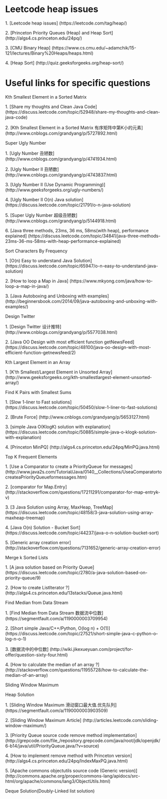 # Leetcode heap issues
<p>1. [Leetcode heap issues] (https://leetcode.com/tag/heap/)
<p>2. [Princeton Priority Queues (Heap) and Heap Sort] (http://algs4.cs.princeton.edu/24pq/)
<p>3. [CMU Binary Heap] (https://www.cs.cmu.edu/~adamchik/15-121/lectures/Binary%20Heaps/heaps.html)
<p>4. [Heap Sort] (http://quiz.geeksforgeeks.org/heap-sort/)

# Useful links for specific questions
<p>Kth Smallest Element in a Sorted Matrix
<p>1. [Share my thoughts and Clean Java Code] (https://discuss.leetcode.com/topic/52948/share-my-thoughts-and-clean-java-code)
<p>2. [Kth Smallest Element in a Sorted Matrix 有序矩阵中第K小的元素] (http://www.cnblogs.com/grandyang/p/5727892.html)

<p>Super Ugly Number
<p>1. [Ugly Number 丑陋数] (http://www.cnblogs.com/grandyang/p/4741934.html)
<p>2. [Ugly Number II 丑陋数] (http://www.cnblogs.com/grandyang/p/4743837.html)
<p>3. [Ugly Number II (Use Dynamic Programming)] (http://www.geeksforgeeks.org/ugly-numbers/)
<p>4. [Ugly Number II O(n) Java solution] (https://discuss.leetcode.com/topic/21791/o-n-java-solution)
<p>5. [Super Ugly Number 超级丑陋数] (http://www.cnblogs.com/grandyang/p/5144918.html)
<p>6. [Java three methods, 23ms, 36 ms, 58ms(with heap), performance explained] (https://discuss.leetcode.com/topic/34841/java-three-methods-23ms-36-ms-58ms-with-heap-performance-explained)

<p>Sort Characters By Frequency
<p>1. [O(n) Easy to understand Java Solution] (https://discuss.leetcode.com/topic/65947/o-n-easy-to-understand-java-solution)
<p>2. [How to loop a Map in Java] (https://www.mkyong.com/java/how-to-loop-a-map-in-java/)
<p>3. [Java Autoboxing and Unboxing with examples] (http://beginnersbook.com/2014/09/java-autoboxing-and-unboxing-with-examples/)

<p>Design Twitter
<p>1. [Design Twitter 设计推特] (http://www.cnblogs.com/grandyang/p/5577038.html)
<p>2. [Java OO Design with most efficient function getNewsFeed] (https://discuss.leetcode.com/topic/48100/java-oo-design-with-most-efficient-function-getnewsfeed/2)

<p>Kth Largest Element in an Array
<p>1. [K’th Smallest/Largest Element in Unsorted Array] (http://www.geeksforgeeks.org/kth-smallestlargest-element-unsorted-array/)

<p>Find K Pairs with Smallest Sums
<p>1. [Slow 1-liner to Fast solutions] (https://discuss.leetcode.com/topic/50450/slow-1-liner-to-fast-solutions)
<p>2. [Brute Force] (http://www.cnblogs.com/grandyang/p/5653127.html)
<p>3. [simple Java O(KlogK) solution with explanation] (https://discuss.leetcode.com/topic/50885/simple-java-o-klogk-solution-with-explanation)
<p>4. [Princeton MinPQ] (http://algs4.cs.princeton.edu/24pq/MinPQ.java.html)

<p>Top K Frequent Elements
<p>1. [Use a Comparator to create a PriorityQueue for messages] (http://www.java2s.com/Tutorial/Java/0140__Collections/UseaComparatortocreateaPriorityQueueformessages.htm)
<p>2. [comparator for Map.Entry<K,V>] (http://stackoverflow.com/questions/17211291/comparator-for-map-entryk-v)
<p>3. [3 Java Solution using Array, MaxHeap, TreeMap] (https://discuss.leetcode.com/topic/48158/3-java-solution-using-array-maxheap-treemap)
<p>4. [Java O(n) Solution - Bucket Sort] (https://discuss.leetcode.com/topic/44237/java-o-n-solution-bucket-sort)
<p>5. [Generic array creation error] (http://stackoverflow.com/questions/7131652/generic-array-creation-error)

<p>Merge k Sorted Lists
<p>1. [A java solution based on Priority Queue] (https://discuss.leetcode.com/topic/2780/a-java-solution-based-on-priority-queue/9)
<p>2. [How to create ListIterator ?] (http://algs4.cs.princeton.edu/13stacks/Queue.java.html)

<p>Find Median from Data Stream
<p>1. [Find Median from Data Stream 数据流中位数] (https://segmentfault.com/a/1190000003709954)
<p>2. [Short simple Java/C++/Python, O(log n) + O(1)] (https://discuss.leetcode.com/topic/27521/short-simple-java-c-python-o-log-n-o-1)
<p>3. [数据流中的中位数] (http://wiki.jikexueyuan.com/project/for-offer/question-sixty-four.html)
<p>4. [How to calculate the median of an array ?] (http://stackoverflow.com/questions/11955728/how-to-calculate-the-median-of-an-array)

<p>Sliding Window Maximum
<p>Heap Solution
<p>1. [Sliding Window Maximum 滑动窗口最大值.优先队列] (https://segmentfault.com/a/1190000003903509)
<p>2. [Sliding Window Maximum Article] (http://articles.leetcode.com/sliding-window-maximum/)
<p>3. [Priority Queue source code remove method implementation] (http://grepcode.com/file_/repository.grepcode.com/java/root/jdk/openjdk/6-b14/java/util/PriorityQueue.java/?v=source)
<p>4. [How to implement remove method with Princeton version] (http://algs4.cs.princeton.edu/24pq/IndexMaxPQ.java.html)
<p>5. [Apache commons objectutils source code (Generic version)] (http://commons.apache.org/proper/commons-lang/apidocs/src-html/org/apache/commons/lang3/ObjectUtils.html)
<p>Deque Solution(Doubly-Linked list solution)











